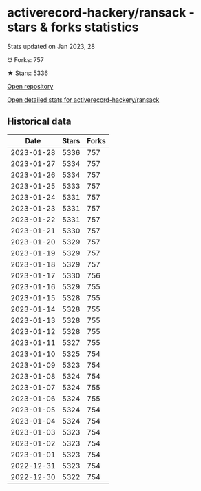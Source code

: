 # activerecord-hackery/ransack - stars & forks statistics

Stats updated on Jan 2023, 28

☋ Forks: 757

★ Stars: 5336

[Open repository](https://github.com/activerecord-hackery/ransack)

[Open detailed stats for activerecord-hackery/ransack](https://reviewgithub.com/rep/activerecord-hackery/ransack)

## Historical data
| Date | Stars | Forks |
|------|-------|-------|
| 2023-01-28 | 5336 | 757 | 
| 2023-01-27 | 5334 | 757 | 
| 2023-01-26 | 5334 | 757 | 
| 2023-01-25 | 5333 | 757 | 
| 2023-01-24 | 5331 | 757 | 
| 2023-01-23 | 5331 | 757 | 
| 2023-01-22 | 5331 | 757 | 
| 2023-01-21 | 5330 | 757 | 
| 2023-01-20 | 5329 | 757 | 
| 2023-01-19 | 5329 | 757 | 
| 2023-01-18 | 5329 | 757 | 
| 2023-01-17 | 5330 | 756 | 
| 2023-01-16 | 5329 | 755 | 
| 2023-01-15 | 5328 | 755 | 
| 2023-01-14 | 5328 | 755 | 
| 2023-01-13 | 5328 | 755 | 
| 2023-01-12 | 5328 | 755 | 
| 2023-01-11 | 5327 | 755 | 
| 2023-01-10 | 5325 | 754 | 
| 2023-01-09 | 5323 | 754 | 
| 2023-01-08 | 5324 | 754 | 
| 2023-01-07 | 5324 | 755 | 
| 2023-01-06 | 5324 | 755 | 
| 2023-01-05 | 5324 | 754 | 
| 2023-01-04 | 5324 | 754 | 
| 2023-01-03 | 5323 | 754 | 
| 2023-01-02 | 5323 | 754 | 
| 2023-01-01 | 5323 | 754 | 
| 2022-12-31 | 5323 | 754 | 
| 2022-12-30 | 5322 | 754 | 

